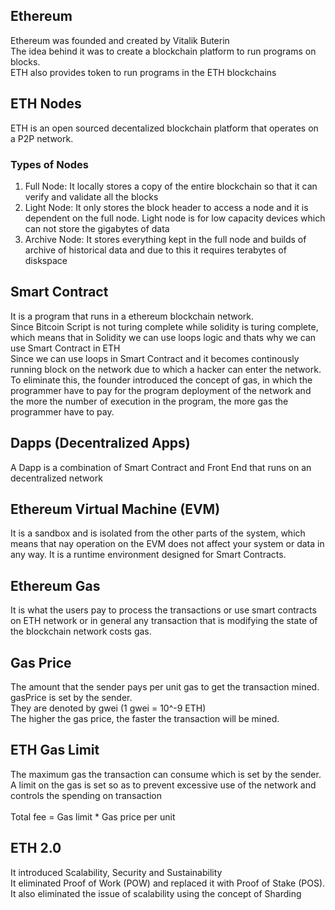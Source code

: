 ## Ethereum
Ethereum was founded and created by Vitalik Buterin
<br>
The idea behind it was to create a blockchain platform to run programs on blocks.
<br>
ETH also provides token to run programs in the ETH blockchains

## ETH Nodes
ETH is an open sourced decentalized blockchain platform that operates on a P2P network.

### Types of Nodes
1. Full Node: It locally stores a copy of the entire blockchain so that it can verify and validate all the blocks
2. Light Node: It only stores the block header to access a node and it is dependent on the full node. Light node is for low capacity devices which can not store the gigabytes of data
3. Archive Node: It stores everything kept in the full node and builds of archive of historical data and due to this it requires terabytes of diskspace

## Smart Contract
It is a program that runs in a ethereum blockchain network.
<br>
Since Bitcoin Script is not turing complete while solidity is turing complete, which means that in Solidity we can use loops logic and thats why we can use Smart Contract in ETH
<br>
Since we can use loops in Smart Contract and it becomes continously running block on the network due to which a hacker can enter the network. To eliminate this, the founder introduced the concept of gas, in which the programmer have to pay for the program deployment of the network and the more the number of execution in the program, the more gas the programmer have to pay. 

## Dapps (Decentralized Apps)
A Dapp is a combination of Smart Contract and Front End that runs on an decentralized network 

## Ethereum Virtual Machine (EVM)
It is a sandbox and is isolated from the other parts of the system, which means that nay operation on the EVM does not affect your system or data in any way. It is a runtime environment designed for Smart Contracts.

## Ethereum Gas
It is what the users pay to process the transactions or use smart contracts on ETH network or in general any transaction that is modifying the state of the blockchain network costs gas.

## Gas Price
The amount that the sender pays per unit gas to get the transaction mined. 
<br>
gasPrice is set by the sender.
<br>
They are denoted by gwei (1 gwei = 10^-9 ETH)
<br>
The higher the gas price, the faster the transaction will be mined.

## ETH Gas Limit
The maximum gas the transaction can consume which is set by the sender. A limit on the gas is set so as to prevent excessive use of the network and controls the spending on transaction
<br>
<br>
Total fee = Gas limit * Gas price per unit

## ETH 2.0
It introduced Scalability, Security and Sustainability
<br>
It eliminated Proof of Work (POW) and replaced it with Proof of Stake (POS).
<br>
It also eliminated the issue of scalability using the concept of Sharding
